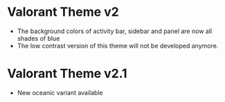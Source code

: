 # Valorant Theme v2

- The background colors of activity bar, sidebar and panel are now all shades of blue
- The low contrast version of this theme will not be developed anymore.

# Valorant Theme v2.1

- New oceanic variant available
